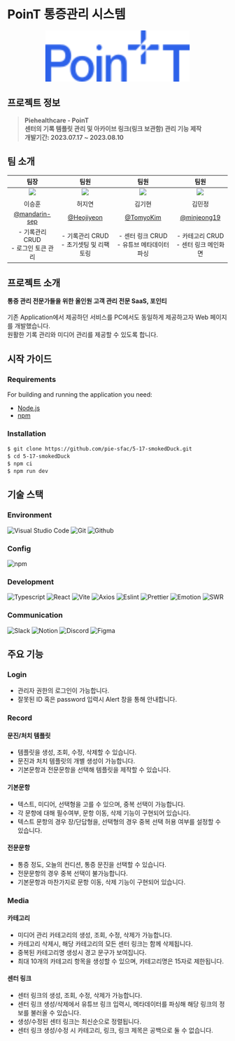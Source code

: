 # PoinT 통증관리 시스템

<div align="center">
<img width="330" alt="image" src="src/assets/Logo.svg">
</div>

## 프로젝트 정보

> **Piehealthcare - PoinT**
<br/>**센터의 기록 템플릿 관리 및 아카이브 링크(링크 보관함) 관리 기능 제작** 
<br/>**개발기간: 2023.07.17 ~ 2023.08.10**

## 팀 소개

|팀장|팀원|팀원|팀원|
|:---:|:---:|:---:|:---:|
|<img width="160px" src="https://avatars.githubusercontent.com/u/104823768?v=4" />|<img width="160px" src="https://avatars.githubusercontent.com/u/33304871?v=4">|<img width="160px" src="https://avatars.githubusercontent.com/u/87464286?v=4">|<img width="160px" src="https://avatars.githubusercontent.com/u/55127180?v=4">|
|이승훈|허지연|김기현|김민정|
|[@mandarin-sep](https://github.com/mandarin-sep)|[@Heojiyeon](https://github.com/Heojiyeon)|[@TomyoKim](https://github.com/TomyoKim)|[@minjeong19](https://github.com/minjeong19)|
|- 기록관리 CRUD <br/> - 로그인 토큰 관리|- 기록관리 CRUD <br/> - 초기셋팅 및 리팩토링|- 센터 링크 CRUD <br/> - 유튜브 메타데이터 파싱|- 카테고리 CRUD <br/> - 센터 링크 메인화면|

## 프로젝트 소개
**통증 관리 전문가들을 위한 올인원 고객 관리 전문 SaaS, 포인티**
</br>
</br>
기존 Application에서 제공하던 서비스를 PC에서도 동일하게 제공하고자 Web 페이지를 개발했습니다.
</br>
원활한 기록 관리와 미디어 관리를 제공할 수 있도록 합니다.


## 시작 가이드

### Requirements

For building and running the application you need:

- [Node.js](https://nodejs.org/ko/download)
- [npm](https://www.npmjs.com/package/package)

### Installation

``` bash
$ git clone https://github.com/pie-sfac/5-17-smokedDuck.git
$ cd 5-17-smokedDuck
$ npm ci
$ npm run dev
```

## 기술 스택

### Environment

![Visual Studio Code](https://img.shields.io/badge/Visual%20Studio%20Code-007ACC?style=for-the-badge&logo=Visual%20Studio%20Code&logoColor=white)
![Git](https://img.shields.io/badge/Git-F05032?style=for-the-badge&logo=Git&logoColor=white)
![Github](https://img.shields.io/badge/GitHub-181717?style=for-the-badge&logo=GitHub&logoColor=white)

### Config

![npm](https://img.shields.io/badge/npm-CB3837?style=for-the-badge&logo=npm&logoColor=white) 

### Development

![Typescript](https://img.shields.io/badge/Typescript-3178C6?style=for-the-badge&logo=typescript&logoColor=white)
![React](https://img.shields.io/badge/React-20232A?style=for-the-badge&logo=react&logoColor=61DAFB)
![Vite](https://img.shields.io/badge/Vite-646CFF?style=for-the-badge&logo=vite&logoColor=white)
![Axios](https://img.shields.io/badge/axios-5A29E4.svg?&style=for-the-badge&logo=axios&logoColor=white)
![Eslint](https://img.shields.io/badge/eslint-4B32C3.svg?&style=for-the-badge&logo=eslint&logoColor=white)
![Prettier](https://img.shields.io/badge/prettier-DF0067.svg?&style=for-the-badge&logo=prettier&logoColor=white)
![Emotion](https://img.shields.io/badge/Emotion-D87DCA.svg?&style=for-the-badge&logo=&logoColor=white)
![SWR](https://img.shields.io/badge/SWR-EEEEEE.svg?&style=for-the-badge&logo=&logoColor=white)

### Communication

![Slack](https://img.shields.io/badge/Slack-4A154B?style=for-the-badge&logo=Slack&logoColor=white)
![Notion](https://img.shields.io/badge/Notion-000000?style=for-the-badge&logo=Notion&logoColor=white)
![Discord](https://img.shields.io/badge/Discord-5865F2?style=for-the-badge&logo=Discord&logoColor=white)
![Figma](https://img.shields.io/badge/Figma-F24E1E?style=for-the-badge&logo=Figma&logoColor=white)


## 주요 기능

### Login
- 관리자 권한의 로그인이 가능합니다.
- 잘못된 ID 혹은 password 입력시 Alert 창을 통해 안내합니다.

### Record

#### 문진/처치 템플릿
- 템플릿을 생성, 조회, 수정, 삭제할 수 있습니다.
- 문진과 처치 템플릿의 개별 생성이 가능합니다.
- 기본문항과 전문문항을 선택해 템플릿을 제작할 수 있습니다.

#### 기본문항
- 텍스트, 미디어, 선택형을 고를 수 있으며, 중복 선택이 가능합니다.
- 각 문항에 대해 필수여부, 문항 이동, 삭제 기능이 구현되어 있습니다.
- 텍스트 문항의 경우 장/단답형을, 선택형의 경우 중복 선택 허용 여부를 설정할 수 있습니다.

#### 전문문항
- 통증 정도, 오늘의 컨디션, 통증 문진을 선택할 수 있습니다.
- 전문문항의 경우 중복 선택이 불가능합니다.
- 기본문항과 마찬가지로 문항 이동, 삭제 기능이 구현되어 있습니다.

### Media

#### 카테고리
- 미디어 관리 카테고리의 생성, 조회, 수정, 삭제가 가능합니다.
- 카테고리 삭제시, 해당 카테고리의 모든 센터 링크는 함께 삭제됩니다.
- 중복된 카테고리명 생성시 경고 문구가 보여집니다.
- 최대 10개의 카테고리 항목을 생성할 수 있으며, 카테고리명은 15자로 제한됩니다.

#### 센터 링크
- 센터 링크의 생성, 조회, 수정, 삭제가 가능합니다.
- 센터 링크 생성/삭제에서 유튜브 링크 입력시, 메타데이터를 파싱해 해당 링크의 정보를 불러올 수 있습니다.
- 생성/수정된 센터 링크는 최신순으로 정렬됩니다.
- 센터 링크 생성/수정 시 카테고리, 링크, 링크 제목은 공백으로 둘 수 없습니다.
